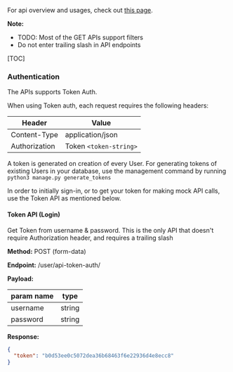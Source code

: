 For api overview and usages, check out [this page](overview.md).

**Note:**

- TODO: Most of the GET APIs support filters
- Do not enter trailing slash in API endpoints

[TOC]

### Authentication

The APIs supports Token Auth.

When using Token auth, each request requires the following headers:

Header        | Value
------------- | ---------------
Content-Type  | application/json
Authorization | Token `<token-string>`


A token is generated on creation of every User. For generating tokens of existing Users in your database,
use the management command by running `python3 manage.py generate_tokens`

In order to initially sign-in, or to get your token for making mock API calls, use the Token API as mentioned below.


#### Token API (Login)

Get Token from username & password.
This is the only API that doesn't require Authorization header, and requires a trailing slash

**Method:** POST (form-data)

**Endpoint:** /user/api-token-auth/

**Payload:**

param name  | type    |
------------|---------|
username    | string  |
password    | string  |

**Response:**

```json
{
  "token": "b0d53ee0c5072dea36b68463f6e22936d4e8ecc8"
}
```
